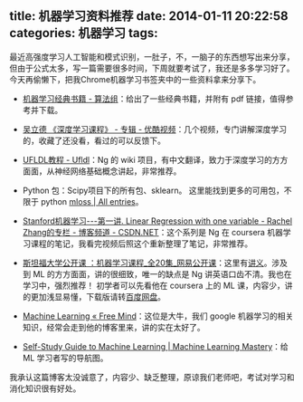 title: 机器学习资料推荐
date: 2014-01-11 20:22:58
categories: 机器学习
tags:
---
最近高强度学习人工智能和模式识别，一肚子，不，一脑子的东西想写出来分享，但由于公式太多，写一篇需要很多时间，下周就要考试了，我还是多多学习好了。今天再偷懒下，把我Chrome机器学习书签夹中的一些资料拿来分享下。

* [机器学习经典书籍 - 算法组](http://suanfazu.com/discussion/109/%E6%9C%BA%E5%99%A8%E5%AD%A6%E4%B9%A0%E7%BB%8F%E5%85%B8%E4%B9%A6%E7%B1%8D)：给出了一些经典书籍，并附有 pdf 链接，值得参考并下载。

* [吴立德 《深度学习课程》 - 专辑 - 优酷视频](http://www.youku.com/playlist_show/id_21508721.html)：几个视频，专门讲解深度学习的，收藏了还没看，看过的可以反馈下。

* [UFLDL教程 - Ufldl](http://deeplearning.stanford.edu/wiki/index.php/UFLDL%E6%95%99%E7%A8%8B)：Ng 的 wiki 项目，有中文翻译，致力于深度学习的方方面面，从神经网络基础概念讲起，非常推荐。

* Python 包：Scipy项目下的所有包、sklearn。 这里能找到更多的可用包，不限于 python [mloss | All entries](http://mloss.org/software/)。

* [Stanford机器学习---第一讲. Linear Regression with one variable - Rachel Zhang的专栏 - 博客频道 - CSDN.NET](http://blog.csdn.net/abcjennifer/article/details/7691571)：这个系列是 Ng 在 coursera 机器学习课程的笔记，我看完视频后照这个重新整理了笔记，非常推荐。

* [斯坦福大学公开课 ：机器学习课程_全20集_网易公开课](http://v.163.com/special/opencourse/machinelearning.html)：这里有[讲义](http://pan.baidu.com/s/1i3DQN3J)。涉及到 ML 的方方面面，讲的很细致，唯一的缺点是 Ng 讲英语口齿不清。我也在学习中，强烈推荐！ 初学者可以先看他在 coursera 上的 ML 课，内容少，讲的更加浅显易懂，下载版请转[百度网盘](http://pan.baidu.com/s/1pJPjRGR)。

* [Machine Learning « Free Mind](http://blog.pluskid.org/?cat=4)：这位是大牛，我们 google 机器学习的相关知识，经常会走到他的博客里来，讲的实在太好了。

* [Self-Study Guide to Machine Learning | Machine Learning Mastery](http://machinelearningmastery.com/self-study-guide-to-machine-learning/)：给 ML 学习者写的导航图。

我承认这篇博客太没诚意了，内容少、缺乏整理，原谅我们老师吧，考试对学习和消化知识很有好处。